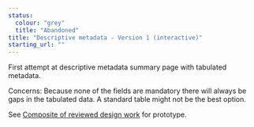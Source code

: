 ```yaml
---
status:
  colour: "grey"
  title: "Abandoned"
title: "Descriptive metadata - Version 1 (interactive)"
starting_url: ""
---
```


First attempt at descriptive metadata summary page with tabulated metadata.

Concerns: Because none of the fields are mandatory there will always be gaps in the tabulated data. A standard table might not be the best option.

See [Composite of reviewed design work](/prototype-version/7) for prototype.

